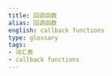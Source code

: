 ```yaml
---
title: 回调函数
alias: 回调函数
english: callback functions
type: glossary
tags:
- 词汇表
- callback functions
---
```


